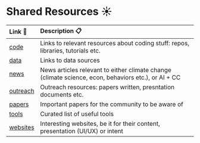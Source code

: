 # Shared Resources ☀️

| Link 🔗                 | Description  📋                                                                                       |
| :-------------------- | :-------------------------------------------------------------------------------------------------- |
| [code](code)         | Links to relevant resources about coding stuff: repos, libraries, tutorials etc.                    |
| [data](data)         | Links to data sources                                                                               |
| [news](news)         | News articles relevant to either climate change (climate science, econ, behaviors etc.), or AI + CC |
| [outreach](outreach) | Outreach resources: papers written, presntation documents etc.                                      |
| [papers](papers)     | Important papers for the community to be aware of                                                   |
| [tools](tools)       | Curated list of useful tools                                                                        |
| [websites](websites) | Interesting websites, be it for their content, presentation (UI/UX) or intent                       |
